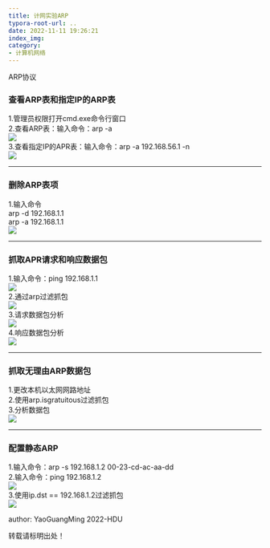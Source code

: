 ```yaml
---
title: 计网实验ARP
typora-root-url: ..
date: 2022-11-11 19:26:21
index_img:
category:
- 计算机网络
---
```

ARP协议
<!--more-->

<h3 id="查看ARP表和指定IP的ARP表"><a href="#查看ARP表和指定IP的ARP表" class="headerlink" title="查看ARP表和指定IP的ARP表"></a>查看ARP表和指定IP的ARP表</h3><p>1.管理员权限打开cmd.exe命令行窗口<br>2.查看ARP表：输入命令：arp -a<br><img src="/img/cnet/ARP/1.png" srcset="/img/loading.gif" lazyload><br>3.查看指定IP的APR表：输入命令：arp -a 192.168.56.1 -n<br><img src="/img/cnet/ARP/2.png" srcset="/img/loading.gif" lazyload></p>
<hr>
<h3 id="删除ARP表项"><a href="#删除ARP表项" class="headerlink" title="删除ARP表项"></a>删除ARP表项</h3><p>1.输入命令<br>arp -d 192.168.1.1<br>arp -a 192.168.1.1<br><img src="/img/cnet/ARP/3.png" srcset="/img/loading.gif" lazyload></p>
<hr>
<h3 id="抓取APR请求和响应数据包"><a href="#抓取APR请求和响应数据包" class="headerlink" title="抓取APR请求和响应数据包"></a>抓取APR请求和响应数据包</h3><p>1.输入命令：ping 192.168.1.1<br><img src="/img/cnet/ARP/4.png" srcset="/img/loading.gif" lazyload><br>2.通过arp过滤抓包<br><img src="/img/cnet/ARP/5.png" srcset="/img/loading.gif" lazyload><br>3.请求数据包分析<br><img src="/img/cnet/ARP/6.png" srcset="/img/loading.gif" lazyload><br>4.响应数据包分析<br><img src="/img/cnet/ARP/7.png" srcset="/img/loading.gif" lazyload></p>
<hr>
<h3 id="抓取无理由ARP数据包"><a href="#抓取无理由ARP数据包" class="headerlink" title="抓取无理由ARP数据包"></a>抓取无理由ARP数据包</h3><p>1.更改本机以太网网路地址<br>2.使用arp.isgratuitous过滤抓包<br>3.分析数据包<br><img src="/img/cnet/ARP/8.png" srcset="/img/loading.gif" lazyload></p>
<hr>
<h3 id="配置静态ARP"><a href="#配置静态ARP" class="headerlink" title="配置静态ARP"></a>配置静态ARP</h3><p>1.输入命令：arp -s 192.168.1.2 00-23-cd-ac-aa-dd<br>2.输入命令：ping 192.168.1.2<br><img src="/img/cnet/ARP/9.png" srcset="/img/loading.gif" lazyload><br>3.使用ip.dst &#x3D;&#x3D; 192.168.1.2过滤抓包<br><img src="/img/cnet/ARP/10.png" srcset="/img/loading.gif" lazyload></p>


<p class="note note-success">author: YaoGuangMing 2022-HDU</p>
<p class="note note-warning">转载请标明出处！</p>